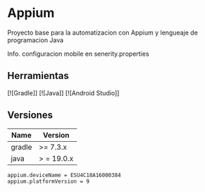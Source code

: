 # Appium
Proyecto base para la automatizacion con Appium y lengueaje de programacion Java

Info. configuracion mobile en senerity.properties

## **Herramientas**
[![Gradle]]
[![Java]]
[![Android Studio]]

## **Versiones**
| Name      | Version |  
| --------- | ------- |  
| gradle |  \>= 7.3.x |  
| java | > = 19.0.x |  


```
appium.deviceName = ESU4C18A16000384
appium.platformVersion = 9
```
